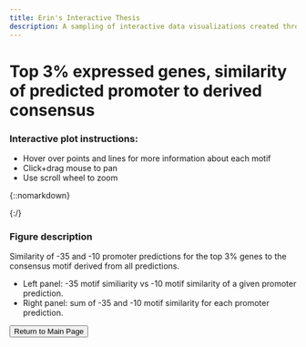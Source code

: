 ```yaml
---
title: Erin's Interactive Thesis
description: A sampling of interactive data visualizations created throughout my PhD research.
---
```


# Top 3% expressed genes, similarity of predicted promoter to derived consensus

### Interactive plot instructions:
* Hover over points and lines for more information about each motif
* Click+drag mouse to pan
* Use scroll wheel to zoom

{::nomarkdown}
<!DOCTYPE html>
<html>
<head>
  <style>
    .error {
        color: red;
    }
  </style>
  <script type="text/javascript" src="https://cdn.jsdelivr.net/npm//vega@5"></script>
  <script type="text/javascript" src="https://cdn.jsdelivr.net/npm//vega-lite@4.17.0"></script>
  <script type="text/javascript" src="https://cdn.jsdelivr.net/npm//vega-embed@6"></script>
</head>
<body>
  <div id="vis"></div>
  <script>
    (function(vegaEmbed) {
      var spec = {"config": {"view": {"continuousWidth": 400, "continuousHeight": 300, "stroke": null}, "axis": {"labelFontSize": 14, "titleFontSize": 14}, "title": {"anchor": "middle", "fontSize": 16}}, "hconcat": [{"mark": "point", "encoding": {"color": {"type": "quantitative", "field": "total_score", "scale": {"scheme": "viridis"}, "sort": "descending"}, "size": {"value": 100}, "tooltip": [{"type": "nominal", "field": "desc"}, {"type": "nominal", "field": "hex1"}, {"type": "nominal", "field": "hex2"}, {"type": "quantitative", "field": "total_score"}], "x": {"type": "quantitative", "axis": {"title": "-35 Consensus Match"}, "field": "hex1_score"}, "y": {"type": "quantitative", "axis": {"title": "-10 Consensus Match"}, "field": "hex2_score"}}, "height": 200, "selection": {"selector005": {"type": "interval", "bind": "scales", "encodings": ["x", "y"]}}, "width": 200}, {"mark": "point", "encoding": {"color": {"type": "quantitative", "field": "total_score", "scale": {"scheme": "viridis"}, "sort": "descending"}, "size": {"value": 100}, "tooltip": [{"type": "nominal", "field": "desc"}, {"type": "nominal", "field": "hex1"}, {"type": "nominal", "field": "hex2"}, {"type": "quantitative", "field": "total_score"}], "x": {"type": "quantitative", "axis": {"grid": false, "labels": false, "ticks": true, "values": [0]}, "field": "jitter", "scale": {}, "title": null}, "y": {"type": "quantitative", "axis": {"title": "Total Consensus Score"}, "field": "total_score"}}, "height": 200, "selection": {"selector006": {"type": "interval", "bind": "scales", "encodings": ["x", "y"]}}, "transform": [{"calculate": "sqrt(-2*log(random()))*cos(2*PI*random())", "as": "jitter"}], "width": 75}], "data": {"name": "data-2a594d1cd6d8f25bebde6b23cfae1a8f"}, "title": "Consensus motif match scores to promoter predictions", "$schema": "https://vega.github.io/schema/vega-lite/v4.0.2.json", "datasets": {"data-2a594d1cd6d8f25bebde6b23cfae1a8f": [{"locus_tag": "EQU24_RS02895", "desc": "EQU24_RS02895||exosortase system-associated protein, TIGR04073 family", "motif_block": "TTGACAACATTCAACCTTTAGGCTATTGT", "hex1": "TTGACA", "hex1_score": 8.353385925292969, "hex2": "TATTGT", "hex2_score": 5.705158710479736, "total_score": 14.058544158935547}, {"locus_tag": "EQU24_RS02970", "desc": "EQU24_RS02970|pqqA|pyrroloquinoline quinone precursor peptide PqqA", "motif_block": "TTGCTTTGCCTAAATTATCGTCGTATACT", "hex1": "TTGCTT", "hex1_score": 5.21547794342041, "hex2": "TATACT", "hex2_score": 7.691535472869873, "total_score": 12.907012939453125}, {"locus_tag": "EQU24_RS03495", "desc": "EQU24_RS03495||cold-shock protein", "motif_block": "TTGACTTTGGGGAAATAAGGCATAGAAT", "hex1": "TTGACT", "hex1_score": 7.306080341339111, "hex2": "TAGAAT", "hex2_score": 5.739587783813477, "total_score": 13.04566764831543}, {"locus_tag": "EQU24_RS07185", "desc": "EQU24_RS07185||glutamate--ammonia ligase", "motif_block": "TTGTAATTGAGATCAATTAGTTGCTTATAT", "hex1": "TTGTAA", "hex1_score": 5.040390968322754, "hex2": "TTATAT", "hex2_score": 3.9337832927703857, "total_score": 8.974174499511719}, {"locus_tag": "EQU24_RS07390", "desc": "EQU24_RS07390|rpmI|50S ribosomal protein L35", "motif_block": "CTCAAGGAAACTTACTATTTTTAATCG", "hex1": "CTCAAG", "hex1_score": -0.8016259670257568, "hex2": "TAATCG", "hex2_score": 3.369715929031372, "total_score": 2.5680899620056152}, {"locus_tag": "EQU24_RS10370", "desc": "EQU24_RS10370|acpP|acyl carrier protein", "motif_block": "GTGATATTTTTATAATATAAAGTATAAT", "hex1": "GTGATA", "hex1_score": 4.3808393478393555, "hex2": "TATAAT", "hex2_score": 8.462053298950195, "total_score": 12.84289264678955}, {"locus_tag": "EQU24_RS12095", "desc": "EQU24_RS12095||cytochrome c", "motif_block": "TTGAATTTTTACGTTAAATCCCCTATTCT", "hex1": "TTGAAT", "hex1_score": 5.952443599700928, "hex2": "TATTCT", "hex2_score": 6.98526668548584, "total_score": 12.93770980834961}, {"locus_tag": "EQU24_RS12525", "desc": "EQU24_RS12525|ssrA|transfer-messenger RNA", "motif_block": "TTGCTAATGATGAATTTAATTGTTAATAT", "hex1": "TTGCTA", "hex1_score": 6.262783527374268, "hex2": "TAATAT", "hex2_score": 6.618281364440918, "total_score": 12.881065368652344}, {"locus_tag": "EQU24_RS15100", "desc": "EQU24_RS15100||HU family DNA-binding protein", "motif_block": "TTGACACTTTATGAGTCGTGTTGATATAAA", "hex1": "TTGACA", "hex1_score": 8.353385925292969, "hex2": "TATAAA", "hex2_score": 5.984006404876709, "total_score": 14.337392807006836}, {"locus_tag": "EQU24_RS15535", "desc": "EQU24_RS15535||hypothetical protein", "motif_block": "TTTACTAAGAAAGGCTGATCAAGGTATAGT", "hex1": "TTTACT", "hex1_score": 4.75588321685791, "hex2": "TATAGT", "hex2_score": 6.4114274978637695, "total_score": 11.16731071472168}, {"locus_tag": "EQU24_RS15705", "desc": "EQU24_RS15705||cold-shock protein", "motif_block": "TCGATAGACACATCCCATACCTTTTATTCT", "hex1": "TCGATA", "hex1_score": 5.5376434326171875, "hex2": "TATTCT", "hex2_score": 6.98526668548584, "total_score": 12.522910118103027}, {"locus_tag": "EQU24_RS15745", "desc": "EQU24_RS15745||cold-shock protein", "motif_block": "TTGCTTTCCTGATTAGCCGGCTTTATTAT", "hex1": "TTGCTT", "hex1_score": 5.21547794342041, "hex2": "TATTAT", "hex2_score": 7.75578498840332, "total_score": 12.97126293182373}, {"locus_tag": "EQU24_RS16195", "desc": "EQU24_RS16195||hypothetical protein", "motif_block": "TTGACATGTTTCTTCGATCATGTTAAAAA", "hex1": "TTGACA", "hex1_score": 8.353385925292969, "hex2": "TAAAAA", "hex2_score": 4.846502780914307, "total_score": 13.199888229370117}, {"locus_tag": "EQU24_RS18060", "desc": "EQU24_RS18060|rplM|50S ribosomal protein L13", "motif_block": "TTTATTGGGTCCTAAACAGAATAAACA", "hex1": "TTTATT", "hex1_score": 4.624638557434082, "hex2": "TAAACA", "hex2_score": 4.075984954833984, "total_score": 8.700623512268066}, {"locus_tag": "EQU24_RS18140", "desc": "EQU24_RS18140|moxF|PQQ-dependent dehydrogenase, methanol/ethanol family", "motif_block": "TTGTAACAACAAACACCGCAATCAATAG", "hex1": "TTGTAA", "hex1_score": 5.040390968322754, "hex2": "CAATAG", "hex2_score": 1.1046102046966553, "total_score": 6.145001411437988}, {"locus_tag": "EQU24_RS18355", "desc": "EQU24_RS18355||hypothetical protein", "motif_block": "TTTATAAGATTTCCGTTTATTTTATAAT", "hex1": "TTTATA", "hex1_score": 5.671944618225098, "hex2": "TATAAT", "hex2_score": 8.462053298950195, "total_score": 14.133997917175293}, {"locus_tag": "EQU24_RS19105", "desc": "EQU24_RS19105|rpsT|30S ribosomal protein S20", "motif_block": "TTGACAATAGTAGCACTACGCAAGATAAT", "hex1": "TTGACA", "hex1_score": 8.353385925292969, "hex2": "GATAAT", "hex2_score": 5.426429748535156, "total_score": 13.779815673828125}, {"locus_tag": "EQU24_RS19315", "desc": "EQU24_RS19315|pmoC|methane monooxygenase/ammonia monooxygenase subunit C", "motif_block": "TTGACAAGCCTTTTCGAAATGATAAACT", "hex1": "TTGACA", "hex1_score": 8.353385925292969, "hex2": "TAAACT", "hex2_score": 6.554031848907471, "total_score": 14.907417297363281}, {"locus_tag": "EQU24_RS19765", "desc": "EQU24_RS19765|rnpB|RNase P RNA component class A", "motif_block": "CCGACATGTTTTTAATTCGCGTATAAT", "hex1": "CCGACA", "hex1_score": 3.049978017807007, "hex2": "TATAAT", "hex2_score": 8.462053298950195, "total_score": 11.512031555175781}, {"locus_tag": "EQU24_RS21040", "desc": "EQU24_RS21040|rpmB|50S ribosomal protein L28", "motif_block": "TTCTCGTTGAACGGACGTTTTTTCTTTCG", "hex1": "TTCTCG", "hex1_score": 1.2115628719329834, "hex2": "CTTTCG", "hex2_score": -1.212902545928955, "total_score": -0.0013396739959716797}, {"locus_tag": "EQU24_RS21560", "desc": "EQU24_RS21560|fbaA|class II fructose-bisphosphate aldolase", "motif_block": "TTGTCGCGAAAACGGGTTTGTTTTTTGAT", "hex1": "TTGTCG", "hex1_score": 4.247186660766602, "hex2": "TTTGAT", "hex2_score": 2.4083218574523926, "total_score": 6.655508518218994}, {"locus_tag": "EQU24_RS21565", "desc": "EQU24_RS21565||transaldolase", "motif_block": "CCGATATAGGAATTTGCTGATTAAATACT", "hex1": "CCGATA", "hex1_score": 2.918733596801758, "hex2": "AATACT", "hex2_score": 3.9189460277557373, "total_score": 6.837679862976074}, {"locus_tag": "EQU24_RS21665", "desc": "EQU24_RS21665|trxA|thioredoxin TrxA", "motif_block": "TTGACAAAATAACGCCGGCACTCCTATAGT", "hex1": "TTGACA", "hex1_score": 8.353385925292969, "hex2": "TATAGT", "hex2_score": 6.4114274978637695, "total_score": 14.764813423156738}, {"locus_tag": "EQU24_RS21720", "desc": "EQU24_RS21720||hypothetical protein", "motif_block": "TTGCTTTTATTTTGGGAATGAGGATAAT", "hex1": "TTGCTT", "hex1_score": 5.21547794342041, "hex2": "GATAAT", "hex2_score": 5.426429748535156, "total_score": 10.641907691955566}, {"locus_tag": "EQU24_RS22110", "desc": "EQU24_RS22110||hypothetical protein", "motif_block": "TTGATATTGCGGCAATCTACGTTAGAAT", "hex1": "TTGATA", "hex1_score": 8.22214126586914, "hex2": "TAGAAT", "hex2_score": 5.739587783813477, "total_score": 13.961729049682617}]}};
      var embedOpt = {"mode": "vega-lite"};

      function showError(el, error){
          el.innerHTML = ('<div class="error" style="color:red;">'
                          + '<p>JavaScript Error: ' + error.message + '</p>'
                          + "<p>This usually means there's a typo in your chart specification. "
                          + "See the javascript console for the full traceback.</p>"
                          + '</div>');
          throw error;
      }
      const el = document.getElementById('vis');
      vegaEmbed("#vis", spec, embedOpt)
        .catch(error => showError(el, error));
    })(vegaEmbed);

  </script>
</body>
</html>
{:/}

### Figure description
Similarity of -35 and -10 promoter predictions for the top 3% genes to the consensus motif derived from all predictions.
* Left panel: -35 motif similiarity vs -10 motif similarity of a given promoter prediction.
* Right panel: sum of -35 and -10 motif similarity for each promoter prediction.


<button onclick="location.href='https://erinhwilson.github.io/interactive-thesis'" 
        type="button">Return to Main Page
</button>
